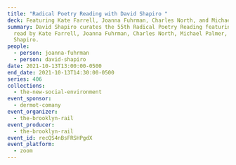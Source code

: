 ```yaml
---
title: "Radical Poetry Reading with David Shapiro "
deck: Featuring Kate Farrell, Joanna Fuhrman, Charles North, and Michael Palmer
summary: David Shapiro curates the 55th Radical Poetry Reading featuring poetry
  read by Kate Farrell, Joanna Fuhrman, Charles North, Michael Palmer, and
  Shapiro.
people:
  - person: joanna-fuhrman
  - person: david-shapiro
date: 2021-10-13T13:00:00-0500
end_date: 2021-10-13T14:30:00-0500
series: 406
collections:
  - the-new-social-environment
event_sponsor:
  - dermot-comany
event_organizer:
  - the-brooklyn-rail
event_producer:
  - the-brooklyn-rail
event_id: recQS4nBsFRSHPgdX
event_platform:
  - zoom
---
```

